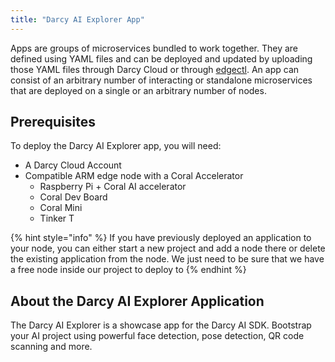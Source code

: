 ```yaml
---
title: "Darcy AI Explorer App"
---
```


Apps are groups of microservices bundled to work together. They are defined using YAML files and can
be deployed and updated by uploading those YAML files through Darcy Cloud or
through [edgectl](../../get-started-edgectl/). An app can consist of an arbitrary number of
interacting or standalone microservices that are deployed on a single or an arbitrary number of
nodes.

## Prerequisites

To deploy the Darcy AI Explorer app, you will need:

* A Darcy Cloud Account
* Compatible ARM edge node with a Coral Accelerator
  * Raspberry Pi + Coral AI accelerator
  * Coral Dev Board
  * Coral Mini
  * Tinker T

{% hint style="info" %} If you have previously deployed an application to your node, you can either
start a new project and add a node there or delete the existing application from the node. We just
need to be sure that we have a free node inside our project to deploy to {% endhint %}

## About the Darcy AI Explorer Application

The Darcy AI Explorer is a showcase app for the Darcy AI SDK. Bootstrap your AI project using
powerful face detection, pose detection, QR code scanning and more.

